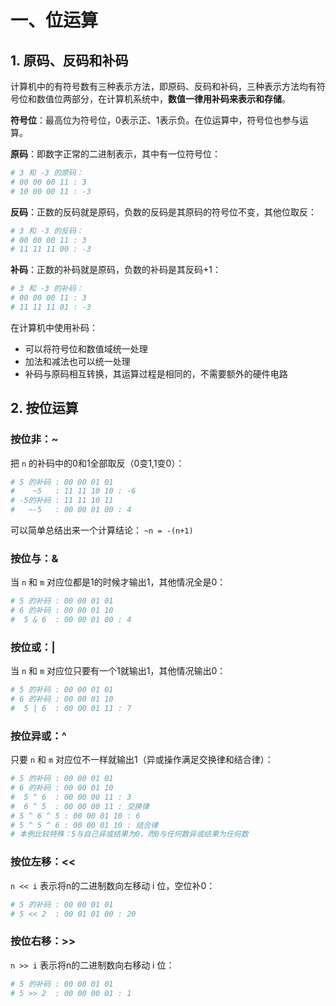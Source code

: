 # 一、位运算

## 1. 原码、反码和补码

计算机中的有符号数有三种表示方法，即原码、反码和补码，三种表示方法均有符号位和数值位两部分，在计算机系统中，**数值一律用补码来表示和存储**。

**符号位**：最高位为符号位，0表示正、1表示负。在位运算中，符号位也参与运算。

**原码**：即数字正常的二进制表示，其中有一位符号位：

```python
# 3 和 -3 的原码：
# 00 00 00 11 : 3
# 10 00 00 11 : -3
```

**反码**：正数的反码就是原码，负数的反码是其原码的符号位不变，其他位取反：

```python
# 3 和 -3 的反码：
# 00 00 00 11 : 3
# 11 11 11 00 : -3
```

**补码**：正数的补码就是原码，负数的补码是其反码+1：

```python
# 3 和 -3 的补码：
# 00 00 00 11 : 3
# 11 11 11 01 : -3
```

在计算机中使用补码：

- 可以将符号位和数值域统一处理
- 加法和减法也可以统一处理
- 补码与原码相互转换，其运算过程是相同的，不需要额外的硬件电路

## 2. 按位运算

### 按位非：~

把 `n` 的补码中的0和1全部取反（0变1,1变0）：

```python
# 5 的补码 : 00 00 01 01
#    ~5   : 11 11 10 10 : -6
# -5的补码 : 11 11 10 11
#   ~-5   : 00 00 01 00 : 4
```

可以简单总结出来一个计算结论： `~n = -(n+1)` 

### 按位与：&

当 `n` 和 `m` 对应位都是1的时候才输出1，其他情况全是0：

```python
# 5 的补码 : 00 00 01 01
# 6 的补码 : 00 00 01 10
#  5 & 6  : 00 00 01 00 : 4
```

### 按位或：|

当 `n` 和 `m` 对应位只要有一个1就输出1，其他情况输出0：

```python
# 5 的补码 : 00 00 01 01
# 6 的补码 : 00 00 01 10
#  5 | 6  : 00 00 01 11 : 7
```

### 按位异或：^

只要 `n` 和 `m` 对应位不一样就输出1（异或操作满足交换律和结合律）：

```python
# 5 的补码 : 00 00 01 01
# 6 的补码 : 00 00 01 10
#  5 ^ 6  : 00 00 00 11 : 3
#  6 ^ 5  : 00 00 00 11 : 交换律
# 5 ^ 6 ^ 5 : 00 00 01 10 : 6
# 5 ^ 5 ^ 6 : 00 00 01 10 : 结合律
# 本例比较特殊：5与自己异或结果为0，而0与任何数异或结果为任何数
```

### 按位左移：<<

`n << i` 表示将n的二进制数向左移动 i 位，空位补0：

```python
# 5 的补码 : 00 00 01 01
# 5 << 2  : 00 01 01 00 : 20
```

### 按位右移：>>

`n >> i` 表示将n的二进制数向右移动 i 位：

```python
# 5 的补码 : 00 00 01 01
# 5 >> 2  : 00 00 00 01 : 1
```



















